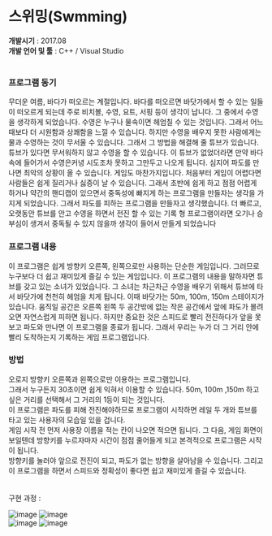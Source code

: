 # 스위밍(Swmming)

<b>개발시기</b> : 2017.08  <br>
<b>개발 언어 및 툴</b> : C++ / Visual Studio
<br>
<br> 
<h3>프로그램 동기 </h3>
무더운 여름, 바다가 떠오르는 계절입니다. 바다를 떠오르면 바닷가에서 할 수 있는 일들이 떠오르게 되는데 주로 비치볼, 수영, 요트, 서핑 등이 생각이 납니다. 그 중에서 수영을 생각하게 되었습니다. 수영은 누구나 물속이면 헤엄칠 수 있는 것입니다. 그래서 어느 때보다 더 시원함과 상쾌함을 느낄 수 있습니다. 하지만 수영을 배우지 못한 사람에게는 물과 수영하는 것이 무서울 수 있습니다. 그래서 그 방법을 해결해 줄 튜브가 있습니다. 튜브가 있다면 무서워하지 않고 수영을 할 수 있습니다. 이 튜브가 없었더라면 만약 바다 속에 들어가서 수영은커녕 시도조차 못하고 그만두고 나오게 됩니다. 심지어 파도를 만나면 최악의 상황이 올 수 있습니다. 게임도 마찬가지입니다. 처음부터 게임이 어렵다면 사람들은 쉽게 질리거나 싫증이 날 수 있습니다. 그래서 초반에 쉽게 하고 점점 어렵게 하거나 약간의 핸디캡이 있으면서 중독성에 빠지게 하는 프로그램을 만들자는 생각을 가지게 되었습니다. 그래서 파도를 피하는 프로그램을 만들자고 생각했습니다. 더 빠르고, 오랫동안 튜브를 안고 수영을 하면서 전진 할 수 있는 기록 형 프로그램이라면 오기나 승부심이 생겨서 중독될 수 있지 않을까 생각이 들어서 만들게 되었습니다

<h3>프로그램 내용 </h3>
이 프로그램은 쉽게 방향키 오른쪽, 왼쪽으로만 사용하는 단순한 게임입니다. 그러므로 누구보다 더 쉽고 재미있게 즐길 수 있는 게임입니다. 이 프로그램의 내용을 말하자면 튜브를 갖고 있는 소녀가 있었습니다. 그 소녀는 차근차근 수영을 배우기 위해서 튜브에 	타서 바닷가에 천천히 헤엄을 치게 됩니다. 이때 바닷가는 50m, 100m, 150m 스테이지가 있습니다. 움직일 공간은 오른쪽 왼쪽 두 공간밖에 없는 작은 공간에서 앞에 파도가 몰려오면 자연스럽게 피하면 됩니다. 하지만 중요한 것은 스피드로 빨리 전진하다가 앞을 못보고 파도와 만나면 이 프로그램을 종료가 됩니다. 그래서 우리는 누가 더 그 거리 안에 빨리 도착하는지 기록하는 게임 프로그램입니다.

<h3>방법 </h3>
오로지 방향키 오른쪽과 왼쪽으로만 이용하는 프로그램입니다.<br>
그래서 누구든지 30초이면 쉽게 익혀서 이용할 수 있습니다. 50m, 100m ,150m 하고 싶은 거리를 선택해서 그 거리의 1등이 되는 것입니다.<br>
이 프로그램은 파도를 피해 전진해야하므로 프로그램이 시작하면 레일 두 개와 튜브를 타고 있는 사용자의 모습일 있을 겁니다.<br>
게임 시작 전 먼저 사용장 이름을 적는 칸이 나오면 적으면 됩니다. 그 다음, 게임 화면이 보일텐데 방향키를 누르자마자 시간이 점점 줄어들게 되고 본격적으로 프로그램은 시작이 됩니다.<br>
방향키를 눌러야 앞으로 전진이 되고, 파도가 없는 방향을 살아남을 수 있습니다. 그리고 이 프로그램을 하면서 스피드와 정확성이 좋다면 쉽고 재미있게 즐길 수 있습니다.
<br>
<br>
<br>
구현 과정 : 
 
![image](https://user-images.githubusercontent.com/81402961/228537972-accb4049-6330-47b1-a966-6be7b08046d4.png)
![image](https://user-images.githubusercontent.com/81402961/228537994-e5641b2c-366b-4cf7-8838-106f64c584f2.png)
<br>
![image](https://user-images.githubusercontent.com/81402961/228538013-d3469843-39fa-4ecc-82a7-33dbd25178bb.png)
![image](https://user-images.githubusercontent.com/81402961/228538024-85c1b0d5-0b99-48af-bffd-a1e0bd157074.png)

